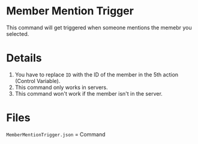 # Member Mention Trigger
This command will get triggered when someone mentions the memebr you selected.

# Details
1. You have to replace `ID` with the ID of the member in the 5th action (Control Variable).
2. This command only works in servers.
3. This command won't work if the member isn't in the server.

# Files
`MemberMentionTrigger.json` = Command